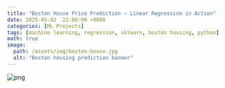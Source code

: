 ```yaml
---
title: "Boston House Price Prediction – Linear Regression in Action"
date: 2025-05-02  22:00:00 +0000
categories: [ML Projects]
tags: [machine learning, regression, sklearn, boston housing, python]
math: true
image:
  path: /assets/img/boston-house.jpg
  alt: "Boston housing prediction banner"
---
```


![png](Bioinformatics-for-beginners/main_files/main_14_1.png)
